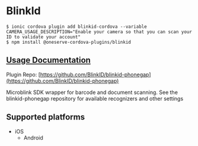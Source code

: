 # BlinkId

```text
$ ionic cordova plugin add blinkid-cordova --variable CAMERA_USAGE_DESCRIPTION="Enable your camera so that you can scan your ID to validate your account"
$ npm install @oneserve-cordova-plugins/blinkid
```

## [Usage Documentation](https://oneserve.gitbook.io/oneserve-cordova-plugins/plugins/blinkid/)

Plugin Repo: [https://github.com/BlinkID/blinkid-phonegap](https://github.com/BlinkID/blinkid-phonegap)

Microblink SDK wrapper for barcode and document scanning. See the blinkid-phonegap repository for available recognizers and other settings

## Supported platforms

* iOS
  * Android

